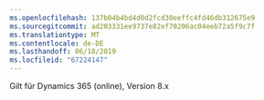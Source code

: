 ```yaml
---
ms.openlocfilehash: 137b04b4bd4d0d2fcd30eeffc4fd46db312675e9
ms.sourcegitcommit: ad203331ee9737e82ef70206ac04eeb72a5f9c7f
ms.translationtype: MT
ms.contentlocale: de-DE
ms.lasthandoff: 06/18/2019
ms.locfileid: "67224147"
---
```

Gilt für Dynamics 365 (online), Version 8.x